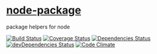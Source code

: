 [node-package](http://aureooms.github.io/node-package)
========

package helpers for node

[![Build Status](https://travis-ci.org/aureooms/node-package.svg)](https://travis-ci.org/aureooms/node-package)
[![Coverage Status](https://coveralls.io/repos/aureooms/node-package/badge.png)](https://coveralls.io/r/aureooms/node-package)
[![Dependencies Status](https://david-dm.org/aureooms/node-package.png)](https://david-dm.org/aureooms/node-package#info=dependencies)
[![devDependencies Status](https://david-dm.org/aureooms/node-package/dev-status.png)](https://david-dm.org/aureooms/node-package#info=devDependencies)
[![Code Climate](https://codeclimate.com/github/aureooms/node-package.png)](https://codeclimate.com/github/aureooms/node-package)
